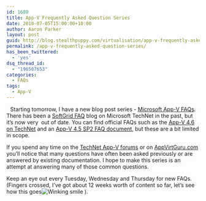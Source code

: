 ```yaml
---
id: 1680
title: App-V Frequently Asked Question Series
date: 2010-07-05T15:00:00+10:00
author: Aaron Parker
layout: post
guid: http://blog.stealthpuppy.com/virtualisation/app-v-frequently-asked-question-series
permalink: /app-v-frequently-asked-question-series/
has_been_twittered:
  - 'yes'
dsq_thread_id:
  - "196507653"
categories:
  - FAQs
tags:
  - App-V
---
```

<img style="margin: 0px 10px 5px 0px; display: inline;" src="https://stealthpuppy.com/media/2010/06/AppVFAQLogo.png" alt="" align="left" />Starting tomorrow, I have a new blog post series - [Microsoft App-V FAQs]({{site.baseurl}}/tag/appvfaq). There has been a [SoftGrid FAQ](http://blogs.technet.com/b/dhitchen/) blog on Microsoft TechNet in the past, but it’s now very  out of date. You can find official FAQs such as the [App-V 4.6 on TechNet](http://technet.microsoft.com/en-gb/appvirtualization/cc664494.aspx) and an [App-V 4.5 SP2 FAQ document](http://download.microsoft.com/download/4/1/D/41D55415-4879-4F7D-B845-EA24D9356D10/App-V%204.5%20SP2%20FAQ.docx), but these are a bit limited in scope.

If you spend any time on the [TechNet App-V forums](http://social.technet.microsoft.com/Forums/en-GB/category/appvirtualization) or on [AppVirtGuru.com](http://www.appvirtguru.com/) you’ll notice that many questions have often been asked previously or are answered by existing documentation. I hope to make this series is an attempt at answering many of those common questions.

Keep an eye out every Tuesday, Wednesday and Thursday for new FAQs. (Fingers crossed, I’ve got about 12 weeks worth of content so far, let’s see how this goes<img class="wlEmoticon wlEmoticon-winkingsmile" style="border-style: none;" src="https://stealthpuppy.com/media/2010/06/wlEmoticonwinkingsmile.png" alt="Winking smile" /> ).